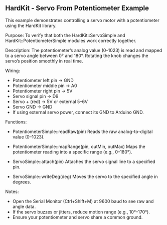 HardKit - Servo From Potentiometer Example
  ------------------------------------------
  This example demonstrates controlling a servo motor with a potentiometer
  using the HardKit library.

  Purpose:
  To verify that both the HardKit::ServoSimple and HardKit::PotentiometerSimple
  modules work correctly together.

  Description:
  The potentiometer’s analog value (0–1023) is read and mapped to a servo angle
  between 0° and 180°. Rotating the knob changes the servo’s position smoothly
  in real time.

  Wiring:
  - Potentiometer left pin   → GND
  - Potentiometer middle pin → A0
  - Potentiometer right pin  → 5V
  - Servo signal pin         → D9
  - Servo + (red)            → 5V or external 5–6V
  - Servo GND                → GND
  - If using external servo power, connect its GND to Arduino GND.

  Functions:
  - PotentiometerSimple::readRaw(pin)
      Reads the raw analog-to-digital value (0–1023).

  - PotentiometerSimple::mapRange(pin, outMin, outMax)
      Maps the potentiometer reading into a specific range (e.g., 0–180°).

  - ServoSimple::attach(pin)
      Attaches the servo signal line to a specified pin.

  - ServoSimple::writeDeg(deg)
      Moves the servo to the specified angle in degrees.

  Notes:
  - Open the Serial Monitor (Ctrl+Shift+M) at 9600 baud to see raw and angle data.
  - If the servo buzzes or jitters, reduce motion range (e.g., 10°–170°).
  - Ensure your potentiometer and servo share a common ground.
